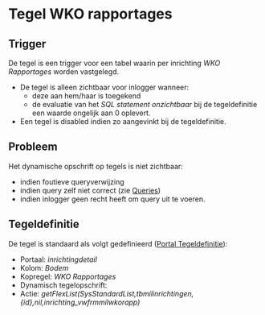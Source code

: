 # Tegel WKO rapportages

## Trigger

De tegel is een trigger voor een tabel waarin per inrichting *WKO Rapportages* worden vastgelegd.

* De tegel is alleen zichtbaar voor inlogger wanneer:
  * deze aan hem/haar is toegekend
  * de evaluatie van het *SQL statement onzichtbaar* bij de tegeldefinitie een waarde ongelijk aan 0 oplevert.
* Een tegel is disabled indien zo aangevinkt bij de tegeldefinitie.

## Probleem

Het dynamische opschrift op tegels is niet zichtbaar:

* indien foutieve queryverwijzing  
* indien query zelf niet correct (zie [Queries](/docs/instellen_inrichten/queries.md))
* indien inlogger geen recht heeft om query uit te voeren.

## Tegeldefinitie

De tegel is standaard als volgt gedefinieerd ([Portal Tegeldefinitie](/docs/instellen_inrichten/portaldefinitie/portal_tegel.md)):

* Portaal: *inrichtingdetail*
* Kolom: *Bodem*
* Kopregel: *WKO Rapportages*
* Dynamisch tegelopschrift:
* Actie: *getFlexList(SysStandardList,tbmilinrichtingen,{id},nil,inrichting_vwfrmmilwkorapp)*
